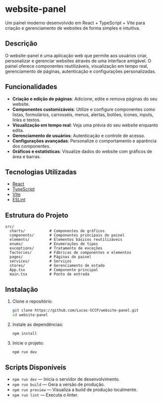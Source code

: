 # website-panel

Um painel moderno desenvolvido em React + TypeScript + Vite para criação e gerenciamento de websites de forma simples e intuitiva.

## Descrição

O website-panel é uma aplicação web que permite aos usuários criar, personalizar e gerenciar websites através de uma interface amigável. O painel oferece componentes reutilizáveis, visualização em tempo real, gerenciamento de páginas, autenticação e configurações personalizadas.

## Funcionalidades

- **Criação e edição de páginas**: Adicione, edite e remova páginas do seu website.
- **Componentes customizáveis**: Utilize e configure componentes como listas, formulários, carrosséis, menus, alertas, botões, ícones, inputs, links e textos.
- **Visualização em tempo real**: Veja uma prévia do seu website enquanto edita.
- **Gerenciamento de usuários**: Autenticação e controle de acesso.
- **Configurações avançadas**: Personalize o comportamento e aparência dos componentes.
- **Gráficos e estatísticas**: Visualize dados do website com gráficos de área e barras.

## Tecnologias Utilizadas

- [React](https://react.dev/)
- [TypeScript](https://www.typescriptlang.org/)
- [Vite](https://vitejs.dev/)
- [ESLint](https://eslint.org/)

## Estrutura do Projeto

```
src/
  charts/           # Componentes de gráficos
  components/       # Componentes principais do painel
  elements/         # Elementos básicos reutilizáveis
  enums/            # Enumerações de tipos
  exceptions/       # Tratamento de exceções
  factories/        # Fábricas de componentes e elementos
  pages/            # Páginas do painel
  services/         # Serviços
  stores/           # Gerenciamento de estado
  App.tsx           # Componente principal
  main.tsx          # Ponto de entrada
```

## Instalação

1. Clone o repositório:
   ```bash
   git clone https://github.com/Lucas-SCCP/website-panel.git
   cd website-panel
   ```
2. Instale as dependências:
   ```bash
   npm install
   ```
3. Inicie o projeto:
   ```bash
   npm run dev
   ```

## Scripts Disponíveis

- `npm run dev` — Inicia o servidor de desenvolvimento.
- `npm run build` — Gera a versão de produção.
- `npm run preview` — Visualiza a build de produção localmente.
- `npm run lint` — Executa o linter.
